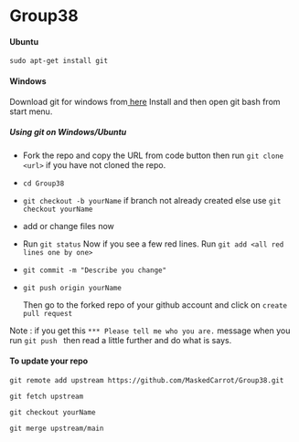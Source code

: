 # Group38
<h4> Ubuntu </h4>

 `sudo apt-get install git`


<h4>Windows</h4>
   <p>
Download git for windows from<a href="https://git-scm.com/downloads"> here</a> Install and then open git bash from start menu.
   </p>
  
  
<h5>Using git on Windows/Ubuntu</h5>
<ul>

<li> 

Fork the repo and copy the URL from code button then run `git clone <url>` if you have not cloned the repo.

</li>
<li>

`cd Group38`

</li>
<li>

`git checkout -b yourName` if branch not already created else use `git checkout yourName`</li>
<li> 

add or change files now</li>
<li>
 
 Run `git status` Now if you  see a few red lines. Run `git add <all red lines one by one>`
</li>
<li>

`git commit -m "Describe you change"`</li>
<li>

`git push origin yourName`</li>
</ul>

<ul>
 
 Then go to the forked repo of your github account and click on `create pull request`
 </ul>


Note : if you get this `*** Please tell me who you are.` message when you run `git push ` then read a little further and do what is says.


<h4>To update your repo</h4>

 `git remote add upstream https://github.com/MaskedCarrot/Group38.git`
 
  `git fetch upstream`
  
  `git checkout yourName`
  
  `git merge upstream/main`
  
